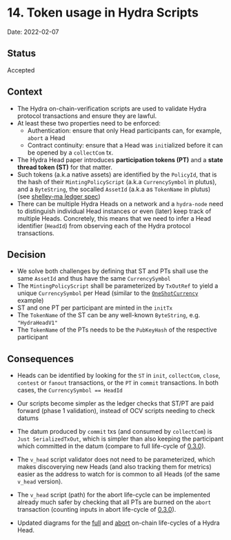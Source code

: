 # 14. Token usage in Hydra Scripts

Date: 2022-02-07

## Status

Accepted

## Context

* The Hydra on-chain-verification scripts are used to validate Hydra protocol transactions and ensure they are lawful.
* At least these two properties need to be enforced:
    - Authentication: ensure that only Head participants can, for example, `abort` a Head
    - Contract continuity: ensure that a Head was `init`ialized before it can be opened by a `collectCom` tx.
* The Hydra Head paper introduces **participation tokens (PT)** and a **state thread token (ST)** for that matter.
* Such tokens (a.k.a native assets) are identified by the `PolicyId`, that is the hash of their `MintingPolicyScript` (a.k.a `CurrencySymbol` in plutus), and a `ByteString`, the socalled `AssetId` (a.k.a as `TokenName` in plutus) (see [shelley-ma ledger spec](https://hydra.iohk.io/job/Cardano/cardano-ledger-specs/specs.shelley-ma/latest/download-by-type/doc-pdf/shelley-ma#subsection.3.2))
* There can be multiple Hydra Heads on a network and a `hydra-node` need to distinguish individual Head instances or even (later) keep track of multiple Heads. Concretely, this means that we need to infer a Head identifier (`HeadId`) from observing each of the Hydra protocol transactions. 

## Decision

* We solve both challenges by defining that ST and PTs shall use the same `AssetId` and thus have the same `CurrencySymbol`
* The `MintingPolicyScript` shall be parameterized by `TxOutRef` to yield a unique `CurrencySymbol` per Head
(similar to the [`OneShotCurrency`](https://github.com/input-output-hk/plutus/tree/1efbb276ef1a10ca6961d0fd32e6141e9798bd11/plutus-use-cases/src/Plutus/Contracts/Currency.hs) example)
* ST and one PT per participant are minted in the `initTx`
* The `TokenName` of the ST can be any well-known `ByteString`, e.g. `"HydraHeadV1"`
* The `TokenName` of the PTs needs to be the `PubKeyHash` of the respective participant

## Consequences

* Heads can be identified by looking for the `ST` in `init`, `collectCom`, `close`, `contest` or `fanout` transactions, or the `PT` in `commit` transactions. In both cases, the `CurrencySymbol == HeadId`
* Our scripts become simpler as the ledger checks that ST/PT are paid forward (phase 1 validation), instead of OCV scripts needing to check datums
* The datum produced by `commit` txs (and consumed by `collectCom`) is `Just SerializedTxOut`, which is simpler than also keeping the participant which committed in the datum (compare to full life-cycle of [0.3.0](https://github.com/input-output-hk/hydra-poc/tree/0.3.0/docs/images/on-chain-full.jpg)).

* The `v_head` script validator does not need to be parameterized, which makes discoverying new Heads (and also tracking them for metrics) easier as the address to watch for is common to all Heads (of the same `v_head` version).
* The `v_head` script (path) for the abort life-cycle can be implemented already much safer by checking that all PTs are burned on the `abort` transaction (counting inputs in abort life-cycle of [0.3.0](https://github.com/input-output-hk/hydra-poc/tree/0.3.0/docs/images/on-chain-abort.jpg)).
* Updated diagrams for the [full](../images/on-chain-full.jpg) and [abort](../images/on-chain-abort.jpg) on-chain life-cycles of a Hydra Head.
